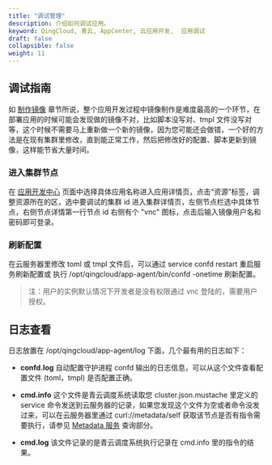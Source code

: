 ```yaml
---
title: "调试管理"
description: 介绍如何调试应用。
keyword: QingCloud, 青云, AppCenter, 云应用开发,  应用调试
draft: false
collapsible: false
weight: 11
---
```


## 调试指南

如 [制作镜像](/appcenter/dev-platform/cluster-developer-guide/image-build/build) 章节所说，整个应用开发过程中镜像制作是难度最高的一个环节，在部署应用的时候可能会发现做的镜像不对，比如脚本没写对、tmpl 文件没写对等，这个时候不需要马上重新做一个新的镜像，因为您可能还会做错，一个好的方法是在现有集群里修改，直到能正常工作，然后把修改好的配置、脚本更新到镜像，这样能节省大量时间。

### 进入集群节点

在 [应用开发中心](https://appcenter.qingcloud.com/developer/) 页面中选择具体应用名称进入应用详情页，点击“资源”标签，调整资源所在的区，选中要调试的集群 id 进入集群详情页，左侧节点栏选中具体节点，右侧节点详情第一行节点 id 右侧有个 "vnc" 图标，点击后输入镜像用户名和密码即可登录。

### 刷新配置

在云服务器里修改 toml 或 tmpl 文件后，可以通过 service confd restart 重启服务刷新配置或 执行 /opt/qingcloud/app-agent/bin/confd -onetime 刷新配置。

> 注：用户的实例默认情况下开发者是没有权限通过 vnc 登陆的，需要用户授权。

## 日志查看

日志放置在 /opt/qingcloud/app-agent/log 下面，几个最有用的日志如下：

- **confd.log**  自动配置守护进程 confd 输出的日志信息，可以从这个文件查看配置文件 (toml，tmpl) 是否配置正确。

- **cmd.info**  这个文件是青云调度系统读取您 cluster.json.mustache 里定义的 service 命令发送到云服务器的记录，如果您发现这个文件为空或者命令没发过来，可以在云服务器里通过 curl://metadata/self 获取该节点是否有指令需要执行，请参见 [Metadata 服务](/appcenter/dev-platform/cluster-developer-guide/metadata/metadata-service) 查询部分。

- **cmd.log**  该文件记录的是青云调度系统执行记录在 cmd.info 里的指令的结果。